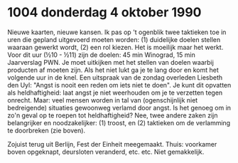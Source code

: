 # 1004 donderdag 4 oktober 1990
Nieuwe kaarten, nieuwe kansen. Ik pas op 't ogenblik twee taktieken toe in uren die gepland uitgevoerd moeten worden: (1) duidelijke doelen stellen waaraan gewerkt wordt, (2) een rol kiezen. Het is moeilijk maar het werkt. Voor dit uur (½10 - ½11) zijn de doelen: 45 min Winograd, 15 min Jaarverslag PWN. Je moet uitkijken met het stellen van doelen waarbij producten af moeten zijn. Als het niet lukt ga je te lang door en komt het volgende uur in de knel. Een uitspraak van de zondag overleden Liesbeth den Uyl: "Angst is nooit een reden om iets niet te doen". Je kunt dit opvatten als heldhaftigheid: laat angst je niet weerhouden om je te verzetten tegen onrecht. Maar: veel mensen worden in tal van (ogenschijnlijk niet bedreigende) situaties gewoonweg verlamd door angst. Is het genoeg om in zo'n geval op te roepen tot heldhaftigheid? Nee, twee andere zaken zijn belangrijker en noodzakelijker: (1) troost, en (2) taktieken om de verlamming te doorbreken (zie boven). 

Zojuist terug uit Berlijn, Fest der Einheit meegemaakt. Thuis: voorkamer boven opgeknapt, deursloten veranderd, etc. etc. Niet gemakkelijk.
